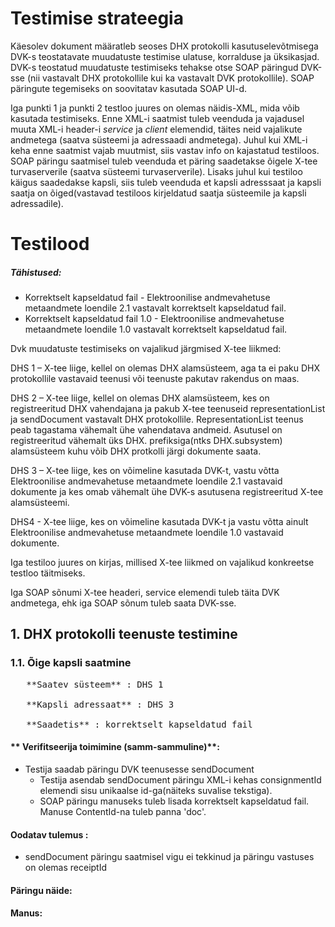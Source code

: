 # Testimise strateegia

Käesolev dokument määratleb seoses DHX protokolli kasutuselevõtmisega DVK-s teostatavate muudatuste testimise ulatuse, korralduse ja üksikasjad. DVK-s teostatud muudatuste testimiseks tehakse otse SOAP päringud DVK-sse (nii vastavalt DHX protokollile kui ka vastavalt DVK protokollile). SOAP päringute tegemiseks on soovitatav kasutada SOAP UI-d.

Iga punkti 1 ja punkti 2 testloo juures on olemas näidis-XML, mida võib kasutada testimiseks. Enne XML-i saatmist tuleb veenduda ja vajadusel muuta XML-i header-i _service_ ja _client_ elemendid, täites neid vajalikute andmetega (saatva süsteemi ja adressaadi andmetega). Juhul kui XML-i keha enne saatmist vajab muutmist, siis vastav info on kajastatud testiloos.  SOAP päringu saatmisel tuleb veenduda et päring saadetakse õigele X-tee turvaserverile (saatva süsteemi turvaserverile). Lisaks juhul kui testiloo käigus saadedakse kapsli, siis tuleb veenduda et kapsli adresssaat ja kapsli saatja on õiged(vastavad testiloos kirjeldatud saatja süsteemile ja kapsli adressadile).

# Testilood

##### **Tähistused:**

- Korrektselt kapseldatud fail - Elektroonilise andmevahetuse metaandmete loendile 2.1 vastavalt korrektselt kapseldatud fail.
- Korrektselt kapseldatud fail 1.0 - Elektroonilise andmevahetuse metaandmete loendile 1.0 vastavalt korrektselt kapseldatud fail.

Dvk muudatuste testimiseks on vajalikud järgmised X-tee liikmed:

DHS 1 – X-tee liige, kellel on olemas DHX alamsüsteem, aga ta ei paku DHX protokollile vastavaid teenusi või teenuste pakutav rakendus on maas.

DHS 2 – X-tee liige, kellel on olemas DHX alamsüsteem, kes on registreeritud DHX vahendajana ja pakub X-tee teenuseid representationList ja sendDocument vastavalt DHX protokollile. RepresentationList teenus peab tagastama vähemalt ühe vahendatava andmeid. Asutusel on registreeritud vähemalt üks DHX. prefiksiga(ntks DHX.subsystem) alamsüsteem kuhu võib DHX protkolli järgi dokumente saata.

DHS 3 – X-tee liige, kes on võimeline kasutada DVK-t, vastu võtta Elektroonilise andmevahetuse metaandmete loendile 2.1 vastavaid dokumente ja kes omab vähemalt ühe DVK-s asutusena registreeritud X-tee alamsüsteemi.

DHS4 - X-tee liige, kes on võimeline kasutada DVK-t ja vastu võtta ainult Elektroonilise andmevahetuse metaandmete loendile 1.0 vastavaid dokumente.

Iga testiloo juures on kirjas, millised X-tee liikmed on vajalikud konkreetse testloo täitmiseks.

Iga SOAP sõnumi X-tee headeri, service elemendi tuleb täita DVK andmetega, ehk iga SOAP sõnum tuleb saata DVK-sse.

## 1. DHX protokolli teenuste testimine

### 1.1. Õige kapsli saatmine
<pre>
   **Saatev süsteem** : DHS 1

   **Kapsli adressaat** : DHS 3

   **Saadetis** : korrektselt kapseldatud fail
</pre>
#### **  Verifitseerija toimimine (samm-sammuline)**:

- Testija saadab päringu DVK teenusesse sendDocument
  - Testija asendab sendDocument päringu XML-i kehas consignmentId elemendi sisu unikaalse id-ga(näiteks suvalise tekstiga).
  - SOAP päringu manuseks tuleb lisada korrektselt kapseldatud fail. Manuse ContentId-na tuleb panna &#39;doc&#39;.

#### **Oodatav tulemus** :

- sendDocument päringu saatmisel vigu ei tekkinud ja päringu vastuses on olemas receiptId

#### **Päringu näide:**


#### **Manus:**

